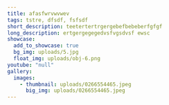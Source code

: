 ```yaml
---
title: afasfwrvwvwev
tags: tstre, dfsdf, fsfsdf
short_description: teetertertrgergebefbebeberfgfgf
long_description: ertgergegegedvsfvgsdvsf ewsc
showcase:
  add_to_showcase: true
  bg_img: uploads/5.jpg
  float_img: uploads/obj-6.png
youtube: "null"
gallery:
  images:
    - thumbnail: uploads/0266554465.jpeg
      big_img: uploads/0266554465.jpeg
---
```

